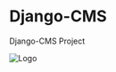 # Django-CMS
Django-CMS Project

![Logo]([https://github.com/emarco177/documentation-helper/blob/main/static/banner.gif](https://docs.django-cms.org/en/latest/_images/django-cms-logo.png)https://docs.django-cms.org/en/latest/_images/django-cms-logo.png)

